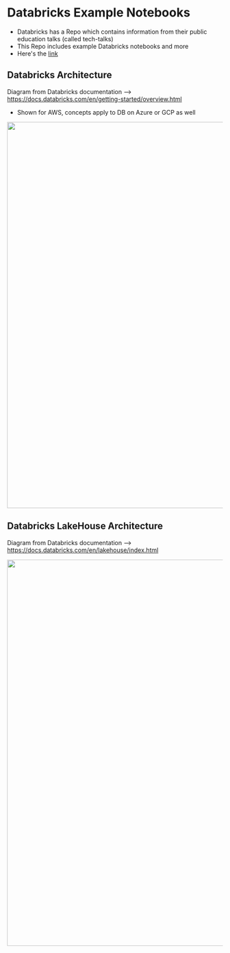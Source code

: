 # Databricks Example Notebooks

- Databricks has a Repo which contains information from their public education talks (called tech-talks)
- This Repo includes example Databricks notebooks and more
- Here's the [link](https://github.com/databricks/tech-talks)

## Databricks Architecture

Diagram from Databricks documentation --> https://docs.databricks.com/en/getting-started/overview.html
- Shown for AWS, concepts apply to DB on Azure or GCP as well

<kbd><img src="https://docs.databricks.com/en/_images/architecture.png" width=900></kbd>

## Databricks LakeHouse Architecture

Diagram from Databricks documentation --> https://docs.databricks.com/en/lakehouse/index.html

<kbd><img src="https://docs.databricks.com/en/_images/lakehouse-diagram.png" width=900></kbd>
